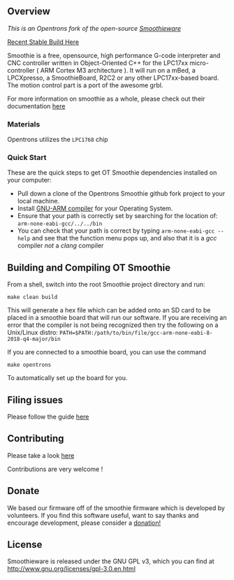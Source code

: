 ## Overview

*This is an Opentrons fork of the open-source [Smoothieware](https://github.com/smoothieware/smoothieware)*

[Recent Stable Build Here](https://github.com/Opentrons/SmoothiewareOT/tree/edge/FirmwareBin)

Smoothie is a free, opensource, high performance G-code interpreter and CNC controller written in Object-Oriented C++ for the LPC17xx micro-controller ( ARM Cortex M3 architecture ). It will run on a mBed, a LPCXpresso, a SmoothieBoard, R2C2 or any other LPC17xx-based board. The motion control part is a port of the awesome grbl.

For more information on smoothie as a whole, please check out their documentation [here](http://smoothieware.org/)

### Materials
Opentrons utilizes the `LPC1768` chip

### Quick Start
These are the quick steps to get OT Smoothie dependencies installed on your computer:
* Pull down a clone of the Opentrons Smoothie github fork project to your local machine.
* Install [GNU-ARM compiler](https://developer.arm.com/tools-and-software/open-source-software/developer-tools/gnu-toolchain/gnu-rm/downloads) for your Operating System.
* Ensure that your path is correctly set by searching for the location of: `arm-none-eabi-gcc/../../bin`
* You can check that your path is correct by typing `arm-none-eabi-gcc --help` and see that the function menu pops up, and also that it is a _gcc_ compiler *not* a _clang_ compiler

## Building and Compiling OT Smoothie
From a shell, switch into the root Smoothie project directory and run:
```
make clean build
```

This will generate a hex file which can be added onto an SD card to be placed in a smoothie board that will run our software. If you are receiving an error that the compiler is not
being recognized then try the following on a Unix/Linux distro: `PATH=$PATH:/path/to/bin/file/gcc-arm-none-eabi-8-2018-q4-major/bin`

If you are connected to a smoothie board, you can use the command
```
make opentrons
```
To automatically set up the board for you.

## Filing issues
Please follow the guide [here](https://github.com/Opentrons/opentrons/blob/edge/CONTRIBUTING.md#opening-issues)

## Contributing

Please take a look [here](https://github.com/Opentrons/opentrons/blob/edge/CONTRIBUTING.md#opening-pull-requests)

Contributions are very welcome !

## Donate
We based our firmware off of the smoothie firmware which is developed by volunteers. If you find this software useful, want to say thanks and encourage development, please consider a
[donation!](https://www.paypal.com/cgi-bin/webscr?cmd=_donations&business=9QDYFXXBPM6Y6&lc=US&item_name=Smoothieware%20development&currency_code=USD&bn=PP%2dDonationsBF%3abtn_donate_SM%2egif%3aNonHosted)

## License

Smoothieware is released under the GNU GPL v3, which you can find at http://www.gnu.org/licenses/gpl-3.0.en.html
